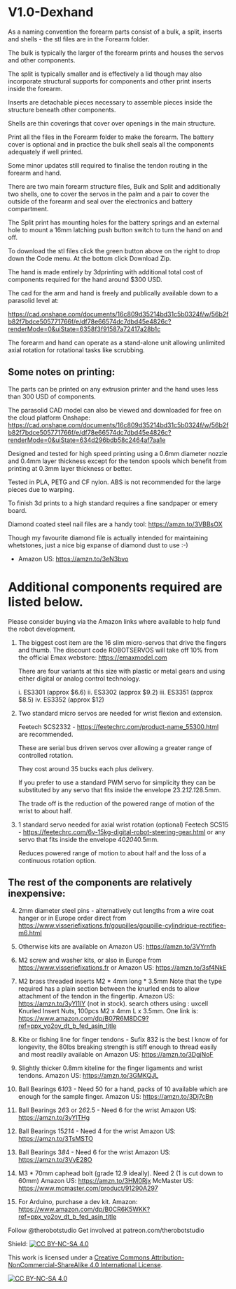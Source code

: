 # V1.0-Dexhand

As a naming convention the forearm parts consist of a bulk, a split, inserts and shells - the stl files are in the Forearm folder.

The bulk is typically the larger of the forearm prints and houses the servos and other components.

The split is typically smaller and is effectively a lid though may also incorporate structural supports for components and other print inserts inside the forearm.

Inserts are detachable pieces necessary to assemble pieces inside the structure beneath other components.

Shells are thin coverings that cover over openings in the main structure.

Print all the files in the Forearm folder to make the forearm. The battery cover is optional and in practice the bulk shell seals all the components adequately if well printed.

Some minor updates still required to finalise the tendon routing in the forearm and hand.

There are two main forearm structure files, Bulk and Split and additionally two shells, one to cover the servos in the palm and a pair to cover the outside of the forearm and seal over the electronics and battery compartment.

The Split print has mounting holes for the battery springs and an external hole to mount a 16mm latching push button switch to turn the hand on and off.

To download the stl files click the green button above on the right to drop down the Code menu. At the bottom click Download Zip.

The hand is made entirely by 3dprinting with additional total cost of components required for the hand around $300 USD.

The cad for the arm and hand is freely and publically available down to a parasolid level at:

https://cad.onshape.com/documents/16c809d35214bd31c5b0324f/w/56b2fb82f7bdce505771766f/e/df78e66574dc7dbd45e4826c?renderMode=0&uiState=6358f3f91587a72417a28b1c

The forearm and hand can operate as a stand-alone unit allowing unlimited axial rotation for rotational tasks like scrubbing.


## Some notes on printing:

The parts can be printed on any extrusion printer and the hand uses less than 300 USD of components.

The parasolid CAD model can also be viewed and downloaded for free on the cloud platform Onshape: https://cad.onshape.com/documents/16c809d35214bd31c5b0324f/w/56b2fb82f7bdce505771766f/e/df78e66574dc7dbd45e4826c?renderMode=0&uiState=634d296bdb58c2464af7aa1e

Designed and tested for high speed printing using a 0.6mm diameter nozzle and 0.4mm layer thickness except for the tendon spools which benefit from printing at 0.3mm layer thickness or better.

Tested in PLA, PETG and CF nylon. ABS is not recommended for the large pieces due to warping.

To finish 3d prints to a high standard requires a fine sandpaper or emery board.

Diamond coated steel nail files are a handy tool: https://amzn.to/3VBBsOX

Though my favourite diamond file is actually intended for maintaining whetstones, just a nice big expanse of diamond dust to use :-)

- Amazon US: https://amzn.to/3eN3bvo

# Additional components required are listed below.

Please consider buying via the Amazon links where available to help fund the robot development.

1. The biggest cost item are the 16 slim micro-servos that drive the fingers and thumb. The discount code ROBOTSERVOS will take off 10% from the official Emax webstore: https://emaxmodel.com
    
    There are four variants at this size with plastic or metal gears and using either digital or analog control technology.
    
    i. ES3301 (approx $6.6)
    ii. ES3302 (approx $9.2)
    iii. ES3351  (approx $8.5)
    iv. ES3352 (approx $12)

2. Two standard micro servos are needed for wrist flexion and extension.

    Feetech SCS2332 - https://feetechrc.com/product-name_55300.html are recommended.
    
    These are serial bus driven servos over allowing a greater range of controlled rotation.
    
    They cost around 35 bucks each plus delivery.
    
    If you prefer to use a standard PWM servo for simplicity they can be substituted by any servo that fits inside the envelope 23.2*12.1*28.5mm.
    
    The trade off is the reduction of the powered range of motion of the wrist to about half.

3. 1 standard servo needed for axial wrist rotation (optional)
    Feetech SCS15 - https://feetechrc.com/6v-15kg-digital-robot-steering-gear.html or any servo that fits inside the envelope 40*20*40.5mm.

    Reduces powered range of motion to about half and the loss of a continuous rotation option.

## The rest of the components are relatively inexpensive:

4. 2mm diameter steel pins - alternatively cut lengths from a wire coat hanger or in Europe order direct from https://www.visseriefixations.fr/goupilles/goupille-cylindrique-rectifiee-m6.html

5. Otherwise kits are available on Amazon US: https://amzn.to/3VYrnfh

6. M2 screw and washer kits, or also in Europe from https://www.visseriefixations.fr or Amazon US: https://amzn.to/3sf4NkE

7. M2 brass threaded inserts M2 * 4mm long * 3.5mm
  Note that the type required has a plain section between the knurled ends to allow attachment of the tendon in the fingertip.
  Amazon US: https://amzn.to/3yYl1lY (not in stock). search others using : uxcell Knurled Insert Nuts, 100pcs M2 x 4mm L x 3.5mm. One link is: 
   https://www.amazon.com/dp/B07R6M8DC9?ref=ppx_yo2ov_dt_b_fed_asin_title

8. Kite or fishing line for finger tendons - Sufix 832 is the best I know of for longevity, the 80lbs breaking strength is stiff enough to thread easily and most readily available on 
   Amazon US: https://amzn.to/3DgjNoF

9. Slightly thicker 0.8mm kiteline for the finger ligaments and wrist tendons.
   Amazon US: https://amzn.to/3GMKQJL

10. Ball Bearings 6*10*3 - Need 50 for a hand, packs of 10 available which are enough for the sample finger.
    Amazon US: https://amzn.to/3Dj7cBn

11. Ball Bearings 2*6*3 or 2*6*2.5 - Need 6 for the wrist
    Amazon US: https://amzn.to/3yYlTHg

12. Ball Bearings 15*21*4 - Need 4 for the wrist
    Amazon US: https://amzn.to/3TsMSTO

13. Ball Bearings 3*8*4 - Need 6 for the wrist
    Amazon US: https://amzn.to/3VyE28O

14. M3 * 70mm caphead bolt (grade 12.9 ideally). Need 2 (1 is cut down to 60mm)
    Amazon US: https://amzn.to/3HM0Rjx
    McMaster US: https://www.mcmaster.com/product/91290A297

15. For Arduino, purchase a dev kit. Amazon: https://www.amazon.com/dp/B0CR6K5WKK?ref=ppx_yo2ov_dt_b_fed_asin_title

Follow @therobotstudio
Get involved at patreon.com/therobotstudio

Shield: [![CC BY-NC-SA 4.0][cc-by-nc-sa-shield]][cc-by-nc-sa]

This work is licensed under a
[Creative Commons Attribution-NonCommercial-ShareAlike 4.0 International License][cc-by-nc-sa].

[![CC BY-NC-SA 4.0][cc-by-nc-sa-image]][cc-by-nc-sa]

[cc-by-nc-sa]: http://creativecommons.org/licenses/by-nc-sa/4.0/
[cc-by-nc-sa-image]: https://licensebuttons.net/l/by-nc-sa/4.0/88x31.png
[cc-by-nc-sa-shield]: https://img.shields.io/badge/License-CC%20BY--NC--SA%204.0-lightgrey.svg

